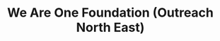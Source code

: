 ---
title: "We Are One Foundation (Outreach North East)"
url: /grimsby/we-are-one-foundation-outreach-north-east/
shop: charity
---